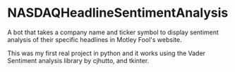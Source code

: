 # NASDAQHeadlineSentimentAnalysis
A bot that takes a company name and ticker symbol to display sentiment analysis of their specific headlines in Motley Fool's website.

This was my first real project in python and it works using the Vader Sentiment analysis library by cjhutto, and tkinter.

